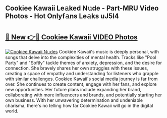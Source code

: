 ## Cookiee Kawaii Le𝚊ked N𝚞de - Part-MRU Video Photos - Hot Onlyf𝚊ns Le𝚊ks uJ5l4

# <h2><a href="http://ac13284.deff.icu/?id=Cookiee+Kawaii">🔗 New 👉🔴 Cookiee Kawaii VIDEO Photos</a></h2>

[![Cookiee Kawaii N𝚞des](https://i.imgur.com/rIISA9y.gif)](http://ac13284.deff.icu/?id=Cookiee+Kawaii)
Cookiee Kawaii's music is deeply personal, with songs that delve into the complexities of mental health. Tracks like "Pool Party" and "Softly" tackle themes of anxiety, depression, and the desire for connection. She bravely shares her own struggles with these issues, creating a space of empathy and understanding for listeners who grapple with similar challenges. Cookiee Kawaii's social media journey is far from over. She continues to create content, engage with her fans, and explore new opportunities. Her future plans include expanding her brand, collaborating with more influencers and brands, and potentially starting her own business. With her unwavering determination and undeniable charisma, there's no telling how far Cookiee Kawaii will go in the digital world.
